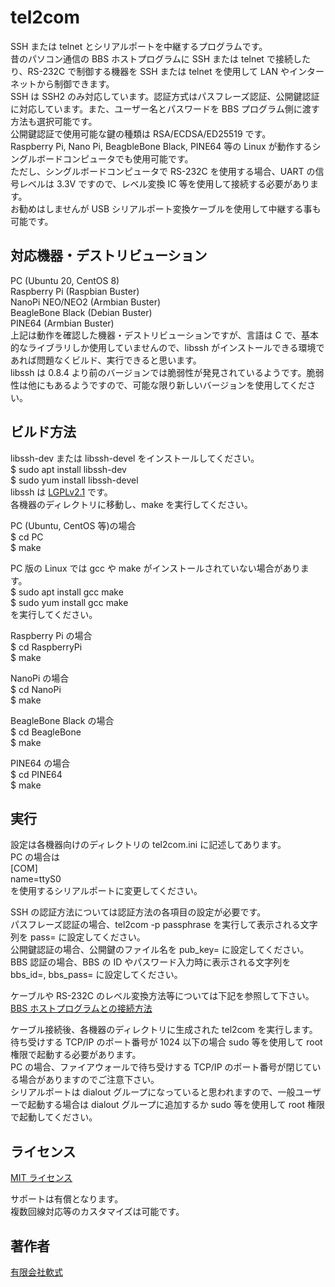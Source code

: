 tel2com
====

SSH または telnet とシリアルポートを中継するプログラムです。  
昔のパソコン通信の BBS ホストプログラムに SSH または telnet で接続したり、RS-232C で制御する機器を SSH または telnet を使用して LAN やインターネットから制御できます。  
SSH は SSH2 のみ対応しています。認証方式はパスフレーズ認証、公開鍵認証に対応しています。また、ユーザー名とパスワードを BBS プログラム側に渡す方法も選択可能です。  
公開鍵認証で使用可能な鍵の種類は RSA/ECDSA/ED25519 です。  
Raspberry Pi, Nano Pi, BeagbleBone Black, PINE64 等の Linux が動作するシングルボードコンピュータでも使用可能です。  
ただし、シングルボードコンピュータで RS-232C を使用する場合、UART の信号レベルは 3.3V ですので、レベル変換 IC 等を使用して接続する必要があります。  
お勧めはしませんが USB シリアルポート変換ケーブルを使用して中継する事も可能です。  

## 対応機器・デストリビューション
PC (Ubuntu 20, CentOS 8)  
Raspberry Pi (Raspbian Buster)  
NanoPi NEO/NEO2 (Armbian Buster)  
BeagleBone Black (Debian Buster)  
PINE64 (Armbian Buster)  
上記は動作を確認した機器・デストリビューションですが、言語は C で、基本的なライブラリしか使用していませんので、libssh がインストールできる環境であれば問題なくビルド、実行できると思います。  
libssh は 0.8.4 より前のバージョンでは脆弱性が発見されているようです。脆弱性は他にもあるようですので、可能な限り新しいバージョンを使用してください。  

## ビルド方法
libssh-dev または libssh-devel をインストールしてください。  
$ sudo apt install libssh-dev  
$ sudo yum install libssh-devel  
libssh は [LGPLv2.1](https://www.gnu.org/licenses/old-licenses/lgpl-2.1.html) です。  
各機器のディレクトリに移動し、make を実行してください。  

PC (Ubuntu, CentOS 等)の場合  
$ cd PC  
$ make  

PC 版の Linux では gcc や make がインストールされていない場合があります。  
$ sudo apt install gcc make  
$ sudo yum install gcc make  
を実行してください。  

Raspberry Pi の場合  
$ cd RaspberryPi  
$ make  

NanoPi の場合  
$ cd NanoPi  
$ make  

BeagleBone Black の場合  
$ cd BeagleBone  
$ make  

PINE64 の場合  
$ cd PINE64  
$ make  

## 実行
設定は各機器向けのディレクトリの tel2com.ini に記述してあります。  
PC の場合は  
[COM]  
name=ttyS0  
を使用するシリアルポートに変更してください。  

SSH の認証方法については認証方法の各項目の設定が必要です。  
パスフレーズ認証の場合、tel2com -p passphrase を実行して表示される文字列を pass= に設定してください。  
公開鍵認証の場合、公開鍵のファイル名を pub_key= に設定してください。  
BBS 認証の場合、BBS の ID やパスワード入力時に表示される文字列を bbs_id=, bbs_pass= に設定してください。  

ケーブルや RS-232C のレベル変換方法等については下記を参照して下さい。  
[BBS ホストプログラムとの接続方法](https://www.nanshiki.co.jp/software/t2c_connect.html)

ケーブル接続後、各機器のディレクトリに生成された tel2com を実行します。  
待ち受けする TCP/IP のポート番号が 1024 以下の場合 sudo 等を使用して root 権限で起動する必要があります。  
PC の場合、ファイアウォールで待ち受けする TCP/IP のポート番号が閉じている場合がありますのでご注意下さい。  
シリアルポートは dialout グループになっていると思われますので、一般ユーザーで起動する場合は dialout グループに追加するか sudo 等を使用して root 権限で起動してください。  

## ライセンス

[MIT ライセンス](https://github.com/tcnksm/tool/blob/master/LICENCE)

サポートは有償となります。  
複数回線対応等のカスタマイズは可能です。  

## 著作者

[有限会社軟式](https://www.nanshiki.co.jp)
